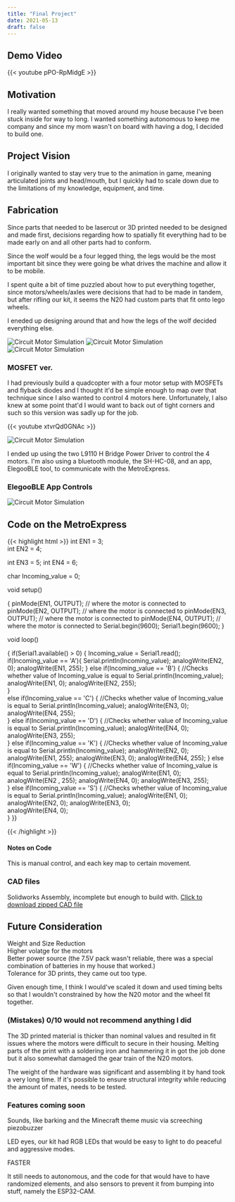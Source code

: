 ```yaml
---
title: "Final Project"
date: 2021-05-13
draft: false
---
```


## Demo Video

{{< youtube pPO-RpMidgE >}}

## Motivation

I really wanted something that moved around my house because I've been stuck inside for way to long. I wanted something autonomous to keep me company and since my mom wasn't on board with having a dog, I decided to build one.

## Project Vision

I originally wanted to stay very true to the animation in game, meaning articulated joints and head/mouth, but I quickly had to scale down due to the limitations of my knowledge, equipment, and time.

## Fabrication

Since parts that needed to be lasercut or 3D printed needed to be designed and made first, decisions regarding how to spatially fit everything had to be made early on and all other parts had to conform.

Since the wolf would be a four legged thing, the legs would be the most important bit since they were going be what drives the machine and allow it to be mobile.

I spent quite a bit of time puzzled about how to put everything together, since motors/wheels/axles were decisions that had to be made in tandem, but after rifling our kit, it seems the N20 had custom parts that fit onto lego wheels.

I eneded up designing around that and how the legs of the wolf decided everything else.

![Circuit Motor Simulation](minecraftwolf.jpg)
![Circuit Motor Simulation](legshot.jpg)
![Circuit Motor Simulation](wolfcad.jpg)

### MOSFET ver.

I had previously build a quadcopter with a four motor setup with MOSFETs and flyback diodes and I thought it'd be simple enough to map over that technique since I also wanted to control 4 motors here. Unfortunately, I also knew at some point that'd I would want to back out of tight corners and such so this version was sadly up for the job.

{{< youtube xtvrQd0GNAc >}}


![Circuit Motor Simulation](finalcircuit.jpg)

I ended up using the two L9110 H Bridge Power Driver to control the 4 motors. I'm also using a bluetooth module, the SH-HC-08, and an app, ElegooBLE tool, to communicate with the MetroExpress. 

### ElegooBLE App Controls
![Circuit Motor Simulation](controlboard.PNG)

## Code on the MetroExpress

{{< highlight html >}}
int EN1 = 3;                
int EN2 = 4;

int EN3 = 5;
int EN4 = 6;

char Incoming_value = 0;

void setup()

{
    pinMode(EN1, OUTPUT);   // where the motor is connected to
    pinMode(EN2, OUTPUT);   // where the motor is connected to
    pinMode(EN3, OUTPUT);   // where the motor is connected to
    pinMode(EN4, OUTPUT);   // where the motor is connected to
    Serial.begin(9600);
    Serial1.begin(9600);
}

void loop()

{
  if(Serial1.available() > 0)
  {
    Incoming_value = Serial1.read();   
    if(Incoming_value == 'A'){
       Serial.println(Incoming_value);
       analogWrite(EN2, 0); 
       analogWrite(EN1, 255); 
    }
      else if(Incoming_value == 'B') {      //Checks whether value of Incoming_value is equal to 
        Serial.println(Incoming_value);
        analogWrite(EN1, 0);
        analogWrite(EN2, 255);               
      }        
      else if(Incoming_value == 'C') {      //Checks whether value of Incoming_value is equal to 
        Serial.println(Incoming_value);
        analogWrite(EN3, 0);         
        analogWrite(EN4, 255);     
      }
      else if(Incoming_value == 'D') {      //Checks whether value of Incoming_value is equal to 
        Serial.println(Incoming_value);
        analogWrite(EN4, 0); 
        analogWrite(EN3, 255);                 
      }
      else if(Incoming_value == 'K') {      //Checks whether value of Incoming_value is equal to 
        Serial.println(Incoming_value);
        analogWrite(EN2, 0); 
        analogWrite(EN1, 255);
        analogWrite(EN3, 0); 
        analogWrite(EN4, 255);
      }
      else if(Incoming_value == 'W') {      //Checks whether value of Incoming_value is equal to 
        Serial.println(Incoming_value);
        analogWrite(EN1, 0); 
        analogWrite(EN2   , 255);
        analogWrite(EN4, 0); 
        analogWrite(EN3, 255);         
      }
      else if(Incoming_value == 'S') {      //Checks whether value of Incoming_value is equal to 
        Serial.println(Incoming_value);
        analogWrite(EN1, 0);  
        analogWrite(EN2, 0);
        analogWrite(EN3, 0);  
        analogWrite(EN4, 0);         
      }
}}

{{< /highlight >}}

#### Notes on Code

This is manual control, and each key map to certain movement.

### CAD files

Solidworks Assembly, incomplete but enough to build with.
[Click to download zipped CAD file](files/Wolf.zip)

## Future Consideration

Weight and Size Reduction  
Higher volatge for the motors  
Better power source (the 7.5V pack wasn't reliable, there was a special combination of batteries in my house that worked.)  
Tolerance for 3D prints, they came out too type.

Given enough time, I think I would've scaled it down and used timing belts so that I wouldn't constrained by how the N20 motor and the wheel fit together.

### (Mistakes) 0/10 would not recommend anything I did

The 3D printed material is thicker than nominal values and resulted in fit issues where the motors were difficult to secure in their housing. Melting parts of the print with a soldering iron and hammering it in got the job done but it also somewhat damaged the gear train of the N20 motors.

The weight of the hardware was significant and assembling it by hand took a very long time. If it's possible to ensure structural integrity while reducing the amount of mates, needs to be tested.

### Features coming soon

Sounds, like barking and the Minecraft theme music via screeching piezobuzzer  

LED eyes, our kit had RGB LEDs that would be easy to light to do peaceful and aggressive modes.

FASTER

It still needs to autonomous, and the code for that would have to have randomized elements, and also sensors to prevent it from bumping into stuff, namely the ESP32-CAM. 